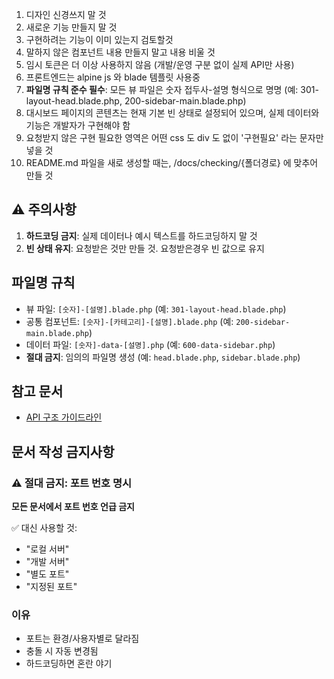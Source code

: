 1. 디자인 신경쓰지 말 것
2. 새로운 기능 만들지 말 것
3. 구현하려는 기능이 이미 있는지 검토할것
4. 말하지 않은 컴포넌트 내용 만들지 말고 내용 비울 것
5. 임시 토큰은 더 이상 사용하지 않음 (개발/운영 구분 없이 실제 API만 사용)
6. 프론트엔드는 alpine js 와 blade 템플릿 사용중
7. **파일명 규칙 준수 필수**: 모든 뷰 파일은 숫자 접두사-설명 형식으로 명명 (예: 301-layout-head.blade.php, 200-sidebar-main.blade.php)
8. 대시보드 페이지의 콘텐츠는 현재 기본 빈 상태로 설정되어 있으며, 실제 데이터와 기능은 개발자가 구현해야 함
9. 요청받지 않은 구현 필요한 영역은 어떤 css 도 div 도 없이 '구현필요' 라는 문자만 넣을 것
10. README.md 파일을 새로 생성할 때는, /docs/checking/{폴더경로} 에 맞추어 만들 것

## ⚠️ 주의사항
1. **하드코딩 금지**: 실제 데이터나 예시 텍스트를 하드코딩하지 말 것
2. **빈 상태 유지**: 요청받은 것만 만들 것. 요청받은경우 빈 값으로 유지


## 파일명 규칙
- 뷰 파일: `[숫자]-[설명].blade.php` (예: `301-layout-head.blade.php`)
- 공통 컴포넌트: `[숫자]-[카테고리]-[설명].blade.php` (예: `200-sidebar-main.blade.php`)
- 데이터 파일: `[숫자]-data-[설명].php` (예: `600-data-sidebar.php`)
- **절대 금지**: 임의의 파일명 생성 (예: `head.blade.php`, `sidebar.blade.php`)

## 참고 문서

- [API 구조 가이드라인](../CHECKEMAIL-GUIDELINES.md)

## 문서 작성 금지사항

### ⚠️ 절대 금지: 포트 번호 명시
**모든 문서에서 포트 번호 언급 금지**

✅ 대신 사용할 것:
- "로컬 서버"
- "개발 서버" 
- "별도 포트"
- "지정된 포트"

### 이유
- 포트는 환경/사용자별로 달라짐
- 충돌 시 자동 변경됨
- 하드코딩하면 혼란 야기
